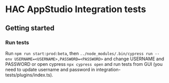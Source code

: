# HAC AppStudio Integration tests

## Getting started

### Run tests
Run `npm run start:prod:beta`, then `../node_modules/.bin/cypress run --env USERNAME=<USERNAME>,PASSWORD=<PASSWORD>` and change USERNAME and PASSWORD or open cypress `npx cypress open` and run tests from GUI (you need to update username and password in integration-tests/plugins/index.ts).
